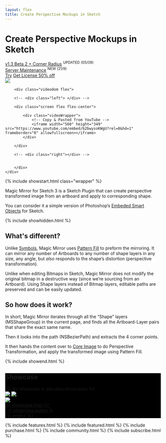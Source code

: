 ```yaml
---
layout: flex
title: Create Perspective Mockups in Sketch
---
```


# Create Perspective Mockups in Sketch

<div class="wrapper">
<div class="flex flex-wrap mxn1 px1 py2 flex-center flex-start nav">
<div class="flex-auto border-box center btn orange">
	<a href="/beta/v1.3" identifier="Beta-2-v1.3" class="clearfix">v1.3 Beta 2 + Corner Radius</a>
	<sup class="red">UPDATED (05/09)</sup>
</div>
<!-- <div class="flex-auto center btn orange border-box none" id="get-license-free">
	<a href="/madewithmagicmirror" identifier="Get-License-Free" class="clearfix">Get a license for free</a>
	<sup class="gray">ENDED (20/8-24/8)</sup>
</div>
<div class="flex-auto center btn orange border-box none" id="see-templates">
	<a href="/templates" identifier="See-Templates" class="clearfix">New iPhone6s Template</a>
	<sup class="red">UPDATED (11/9)</sup>
</div> -->
<div class="flex-auto center btn orange border-box" id="server-maintenance">
	<a href="/2015/09/21/server-maintenance.html" identifier="See-Templates" class="clearfix">Server Maintenance</a>
	<sup class="red">NEW (21/9)</sup>
</div>
<div class="flex-auto center">
	<a href="{{ site.downloadurl }}/latest" identifier="Free-Download" class="flex-auto border-box center btn btn-outline orange"><i class="fa fa-arrow-circle-o-down"></i>    Try</a>
	<a href="/purchase" identifier="Get-Full-License-Top" class="flex-auto border-box center btn btn-outline orange strong">Get License 50% off</a>
</div>
</div>
</div>



<div class="flex container">
	<div id="computer" class="flex-stretch col-12 m2">
		<img src="/images/computer.png" class="flow flex-stretch col-12"/>

		<div class="videodom flex">

		<!-- <div class="left"> </div> -->

		<div class="screen flex flex-center">

			<div class="videoWrapper">
			    <!-- Copy & Pasted from YouTube -->
			    <iframe width="560" height="349" src="https://www.youtube.com/embed/b2bwysoKWgU?rel=0&hd=1" frameborder="0" allowfullscreen></iframe>
			</div>

		</div>

		<!-- <div class="right"></div> -->


		</div>
	</div>
</div>

{% include showstart.html class="wrapper" %}

Magic Mirror for Sketch 3 is a Sketch Plugin that can create perspective transformed image from an artboard and apply to corresponding shape.

You can consider it a simple version of Photoshop’s [Embeded Smart Objects](https://helpx.adobe.com/photoshop/using/create-smart-objects.html) for Sketch.

{% include showhidden.html %}

## What's different?

Unlike [Symbols](http://bohemiancoding.com/sketch/support/documentation/07-symbols/), Magic Mirror uses [Pattern Fill](http://bohemiancoding.com/sketch/support/documentation/08-styling/1-fills.html) to preform the mirroring. It can mirror any number of Artboards to any number of shape layers in any size, any angle, but <em>also</em> responds to the shape’s distortion (perspective transformation).

Unlike when editing Bitmaps in Sketch, Magic Mirror does not modify the original bitmap in a destructive way (since we’re sourcing from an Artboard). Using Shape layers instead of Bitmap layers, editable paths are preserved and can be easily updated.


## So how does it work?

In short, Magic Mirror iterates through all the “Shape” layers (MSShapeGroup) in the current page, and finds all the Artboard-Layer pairs that share the exact same name.

Then it looks into the path (NSBezierPath) and extracts the 4 corner points.

It then hands the content over to [Core Image](https://developer.apple.com/library/mac/documentation/GraphicsImaging/Conceptual/CoreImaging/ci_intro/ci_intro.html) to do Perspective Transformation, and apply the transformed image using Pattern Fill.

{% include showend.html %}

<section class="my2 py2 border-top clearfix" style='background-color:black'>
<h1>Showcase</h1>

<div class="flex-wrap">
{% for showcase in site.data.showcases %}
<div class="sm-col sm-col-4 showcase" style="order: {{ showcase.order }}">
	<img src="{{ showcase.image }}" />
	<a href="{{ showcase.link }}" identifier="{{ showcase.author }}" class="overlay">
		<img src="/images/showcase-placeholder.png" />
		<div class="overlay flex flex-end">
			<div class="flex flex-end m2">
				<div class="flex-none mr2">
					<img src="{{ showcase.avatar }}" class="avatar">
				</div>
				<div class="flex flex-column">
					<div class="flex-auto liner">“{{ showcase.liner }}” </div>
					<div class="flex-auto author">- {{ showcase.author }}</div>
				</div>
			</div>
		</div>
	</a>
</div>
{% endfor %}
</div>

</section>

{% include features.html %}
{% include featured.html %}
{% include purchase.html %}
{% include community.html %}
{% include subscribe.html %}
